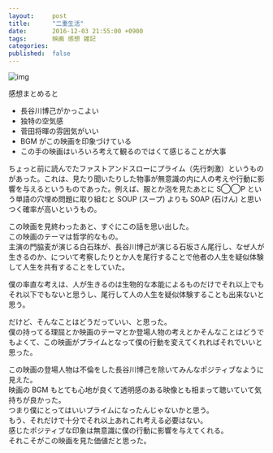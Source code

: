 ```yaml
---
layout:     post
title:      "二重生活"
date:       2016-12-03 21:55:00 +0900
tags:       映画 感想 雑記
categories: 
published:  false
---
```


![img](https://lh3.googleusercontent.com/iLjYf-3WoZoDXenVKirojQojkgML__lCYXfVxZ7vPnh7iCYuLpYDMjpal2AphR0NOzmhFfl-L4Kr1FPcbIIqtj8lGwAmSEFkq7V_dGVOyufIFG9vi8MResIHoHY0VZhzmL1fxbbGOhdl7LvOMYVAccW95jJFnk5Nf6uwlCMNAoki_lHPqyV6_7-XoOEiYdmZF_QbgiL8G8EGKIZdfDotf-zWdWFn04cN0kSWbQbA_nSq06wIwPt_AZ0Or572xVQNbLsYxZy7EK_mpnwev8BswZ9A0rV4ZHSfbMaTPWM4TvzmF6NSsO5c_K7fGERVHEyCFTy3f7Ug19TQ0JjMU5DJKvFbzacDA4cFtDC41kHiboQ2_CE3QB1cauVgIVYjG5JGlYdGYET4muCoIzW5tp5KEeR132SuzdnVdqcMM25hq0-Gr2mkNhV5JwUd_WFK95hH8nwViVc7oAauCfStPf078ODtq0rSGr-EhAKwiqikkS7Sn7vn_11WwYmhfKkARL67mLK6p22xGmkled-v0cnBFGdURTsIKge7BkWVYXX3Fh2VW7EcCvcqZ-RWAtd_tSgtHoPgO-7J51HCEPI8_Nblkh_ltftiB75lkCMULMeXYPTr4KkhwtUVk95UZkKFSGSVUm66J2xKC7CtzvFgpDuQ_nS35ZN5_FRITaCA7rRqCWo=w550-h776-no)

感想まとめると  

- 長谷川博己がかっこよい  
- 独特の空気感  
- 菅田将暉の雰囲気がいい  
- BGM がこの映画を印象づけている  
- この手の映画はいろいろ考えて観るのではくて感じることが大事  

ちょっと前に読んでたファストアンドスローにプライム（先行刺激）というものがあった。これは、見たり聞いたりした物事が無意識の内に人の考えや行動に影響を与えるというものであった。例えば、服とか泡を見たあとに S◯◯P という単語の穴埋め問題に取り組むと SOUP (スープ) よりも SOAP (石けん) と思いつく確率が高いというもの。  

この映画を見終わったあと、すぐにこの話を思い出した。  
この映画のテーマは哲学的なもの。  
主演の門脇麦が演じる白石珠が、長谷川博己が演じる石坂さん尾行し、なぜ人が生きるのか、について考察したりとか人を尾行することで他者の人生を疑似体験して人生を共有することをしていた。  

僕の率直な考えは、人が生きるのは生物的な本能によるものだけでそれ以上でもそれ以下でもないと思うし、尾行して人の人生を疑似体験することも出来ないと思う。  

だけど、そんなことはどうだっていい、と思った。  
僕の持ってる理屈とか映画のテーマとか登場人物の考えとかそんなことはどうでもよくて、この映画がプライムとなって僕の行動を変えてくれればそれでいいと思った。  

この映画の登場人物は不倫をした長谷川博己を除いてみんなポジティブなように見えた。  
映画の BGM もとても心地が良くて透明感のある映像とも相まって聴いていて気持ちが良かった。  
つまり僕にとってはいいプライムになったんじゃないかと思う。  
もう、それだけで十分でそれ以上あれこれ考える必要はない。  
感じたポジティブな印象は無意識に僕の行動に影響を与えてくれる。  
それこそがこの映画を見た価値だと思った。  

